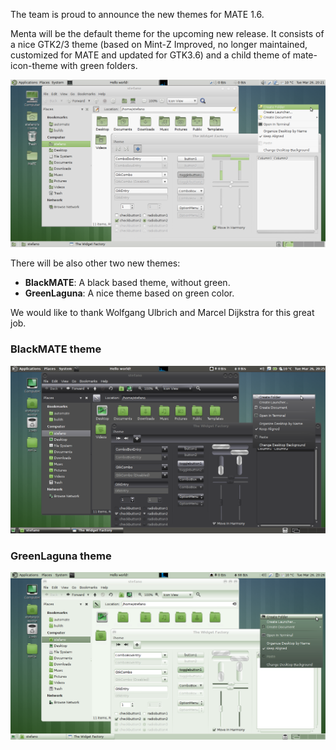 <!--
.. link:
.. description:
.. tags: News,Themes
.. date: 2013-03-26 16:53:32
.. title: New themes
.. slug: 2013-03-26-new-themes
-->

The team is proud to announce the new themes for MATE 1.6.

Menta will be the default theme for the upcoming new release. It consists of a nice GTK2/3
theme (based on Mint-Z Improved, no longer maintained, customized for MATE and
updated for GTK3.6) and a child theme of mate-icon-theme with green folders.

![Menta theme](/gallery/themes/1.6/theme-menta.png)

There will be also other two new themes:

  * **BlackMATE**: A black based theme, without green.
  * **GreenLaguna**: A nice theme based on green color.

We would like to thank Wolfgang Ulbrich and Marcel Dijkstra for this great
job.

### BlackMATE theme

![BlackMATE theme](/gallery/themes/1.6/theme-blackmate.png)

### GreenLaguna theme

![GreenLaguna theme](/gallery/themes/1.6/theme-greenlaguna.png)

